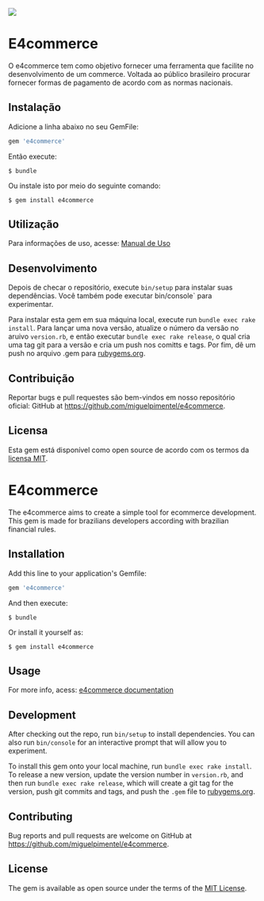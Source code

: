 
<p align="left">
    <img src="https://travis-ci.org/miguelpimentel/e4commerce.svg?branch=devel"></a>
</p>

# E4commerce

O e4commerce tem como objetivo fornecer uma ferramenta que facilite no desenvolvimento de um commerce. Voltada ao público brasileiro procurar fornecer formas de pagamento de acordo com as normas nacionais.

## Instalação

Adicione a linha abaixo no seu GemFile:

```ruby
gem 'e4commerce'
```

Então execute:

    $ bundle

Ou instale isto por meio do seguinte comando:

    $ gem install e4commerce

## Utilização

Para informações de uso, acesse: [Manual de Uso](https://github.com/miguelpimentel/e4commerce/wiki/Manual-de-Uso)

## Desenvolvimento

Depois de checar o repositório, execute `bin/setup` para instalar suas dependências. Você também pode executar bin/console` para experimentar.

Para instalar esta gem em sua máquina local, execute run `bundle exec rake install`. Para lançar uma nova versão, atualize o número da versão no aruivo `version.rb`, e então executar `bundle exec rake release`, o qual cria uma tag git para a versão e cria um push nos comitts e tags. Por fim, dê um push no arquivo .gem para [rubygems.org](https://rubygems.org).

## Contribuição


Reportar bugs e pull requestes são bem-vindos em nosso repositório oficial: GitHub at https://github.com/miguelpimentel/e4commerce.


## Licensa

Esta gem está disponível como open source de acordo com os termos da [licensa MIT](http://opensource.org/licenses/MIT).



# E4commerce

The e4commerce aims to create a simple tool for ecommerce development. This gem is made for brazilians developers according with brazilian financial rules.


## Installation

Add this line to your application's Gemfile:

```ruby
gem 'e4commerce'
```

And then execute:

    $ bundle

Or install it yourself as:

    $ gem install e4commerce

## Usage

For more info, acess: [e4commerce documentation](https://github.com/miguelpimentel/e4commerce/wiki/Manual-de-Uso)

## Development

After checking out the repo, run `bin/setup` to install dependencies. You can also run `bin/console` for an interactive prompt that will allow you to experiment.

To install this gem onto your local machine, run `bundle exec rake install`. To release a new version, update the version number in `version.rb`, and then run `bundle exec rake release`, which will create a git tag for the version, push git commits and tags, and push the `.gem` file to [rubygems.org](https://rubygems.org).

## Contributing

Bug reports and pull requests are welcome on GitHub at https://github.com/miguelpimentel/e4commerce.


## License

The gem is available as open source under the terms of the [MIT License](http://opensource.org/licenses/MIT).

